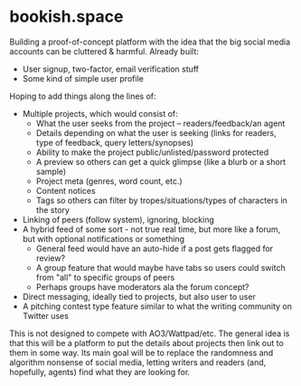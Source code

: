 # bookish.space

Building a proof-of-concept platform with the idea that the big social media accounts can be cluttered & harmful. Already built:

- User signup, two-factor, email verification stuff
- Some kind of simple user profile

Hoping to add things along the lines of:

- Multiple projects, which would consist of:
  - What the user seeks from the project – readers/feedback/an agent
  - Details depending on what the user is seeking (links for readers, type of feedback, query letters/synopses)
  - Ability to make the project public/unlisted/password protected
  - A preview so others can get a quick glimpse (like a blurb or a short sample)
  - Project meta (genres, word count, etc.)
  - Content notices
  - Tags so others can filter by tropes/situations/types of characters in the story
- Linking of peers (follow system), ignoring, blocking
- A hybrid feed of some sort - not true real time, but more like a forum, but with optional notifications or something
  - General feed would have an auto-hide if a post gets flagged for review?
  - A group feature that would maybe have tabs so users could switch from "all" to specific groups of peers
  - Perhaps groups have moderators ala the forum concept?
- Direct messaging, ideally tied to projects, but also user to user
- A pitching contest type feature similar to what the writing community on Twitter uses

This is not designed to compete with AO3/Wattpad/etc. The general idea is that this will be a platform to put the details about projects then link out to them in some way. Its main goal will be to replace the randomness and algorithm nonsense of social media, letting writers and readers (and, hopefully, agents) find what they are looking for.